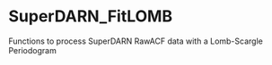SuperDARN_FitLOMB
=================

Functions to process SuperDARN RawACF data with a Lomb-Scargle Periodogram
